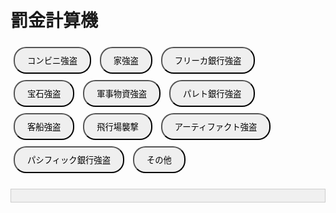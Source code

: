 <html lang="ja">
<head>
  <meta charset="UTF-8">
  <title>罰金計算機</title>
  <style>
    body { font-family: Arial, sans-serif; padding: 20px; }
    button { margin: 5px; padding: 10px 20px; border-radius: 20px; }
    .active { background-color: red; color: white; }
    #result { margin-top: 20px; padding: 10px; border: 1px solid #ccc; background-color: #f0f0f0; }
    #options { margin-top: 10px; }
    .item-row { margin-bottom: 5px; }
    .item-row input[type="number"] { width: 60px; margin-left: 10px; }
    fieldset { margin-top: 20px; padding: 10px; border: 1px solid #aaa; }
  </style>
</head>
<body>

<h1>罰金計算機</h1>

<!-- 犯罪選択ボタン -->
<button onclick="selectCrime('コンビニ強盗', this)">コンビニ強盗</button>
<button onclick="selectCrime('家強盗', this)">家強盗</button>
<button onclick="selectCrime('フリーカ銀行強盗', this)">フリーカ銀行強盗</button>
<button onclick="selectCrime('宝石強盗', this)">宝石強盗</button>
<button onclick="selectCrime('軍事物資強盗', this)">軍事物資強盗</button>
<button onclick="selectCrime('パレト銀行強盗', this)">パレト銀行強盗</button>
<button onclick="selectCrime('客船強盗', this)">客船強盗</button>
<button onclick="selectCrime('飛行場襲撃', this)">飛行場襲撃</button>
<button onclick="selectCrime('アーティファクト強盗', this)">アーティファクト強盗</button>
<button onclick="selectCrime('パシフィック銀行強盗', this)">パシフィック銀行強盗</button>
<button onclick="showAllCharges(this)">その他</button>

<div id="options" style="display: none;">
  <!-- 保釈金 -->
  <fieldset>
    <legend>保釈金制度</legend>
    <label><input type="checkbox" id="bailOption"> 保釈金支払い（罰金の2倍を支払う）※軽犯罪のみ適用可</label>
  </fieldset>

  <!-- 軽犯罪 -->
  <fieldset>
    <legend>軽犯罪</legend>
    <label><input type="checkbox" id="gunLaw"> 銃刀法違反（10万・10分）</label><br>
    <label><input type="checkbox" id="theft"> 軽窃盗罪（10万・10分）</label><br>
    <label><input type="checkbox" id="pettyRobberyAttempt"> 軽強盗未遂（15万・なし）</label><br>
    <label><input type="checkbox" id="pettyRobbery"> 軽強盗罪（30万・なし）</label><br>
    <label><input type="checkbox" id="fraud"> 詐欺罪 (5～50万・10分)</label><br>

    <div id="fraudCountContainer" class="input-box" style="display: none;">
      詐欺罰金額※5～50万まで:
      <input type="number" id="fraudCount" value="5" min="5" max="50" step="1">
    </div>
    <label><input type="checkbox" id="obstructionOfficialDuties"> 公務執行妨害※逃亡・職務質問放棄含む（10万・10分）</label><br>
    <label><input type="checkbox" id="assault"> 暴行罪（20万・10分）</label><br>
    <label><input type="checkbox" id="noId"> ID・ライセンス不携帯（10万・なし）</label><br>
  </fieldset>

  <!-- 重犯罪 -->
  <fieldset>
    <legend>重犯罪</legend>
    <label><input type="checkbox" id="aggravatedTheft"> 重窃盗罪（50万・30分）</label><br>
    <label><input type="checkbox" id="aggravatedRobberyAttempt"> 準重強盗未遂（50万・なし）</label><br>
    <label><input type="checkbox" id="aggravatedRobbery"> 準重強盗罪（100万・なし）</label><br>
    <label><input type="checkbox" id="armedRobberyAttempt"> 重強盗未遂（100万・なし）</label><br>
    <label><input type="checkbox" id="armedRobbery"> 重強盗罪（200万・なし）</label><br>
    <label><input type="checkbox" id="firstDegreeRobberyAttempt"> 最重強盗未遂（200万・なし）</label><br>
    <label><input type="checkbox" id="firstDegreeRobbery"> 最重強盗罪（400万・なし）</label><br>
    <label><input type="checkbox" id="kidnap"> 誘拐・拉致・監禁罪※人質含む（10万・10分）</label><br>
    <label><input type="checkbox" id="npcMurder"> NPC殺人罪（10万・10分）</label><br>
    <label><input type="checkbox" id="attemptedMurder"> 殺人未遂（30万・20分）</label><br>
    <label><input type="checkbox" id="playerMurder"> プレイヤー殺人（50万・30分）</label><br>
    <label><input type="checkbox" id="prisonEscape"> 脱獄罪（100万・60分）</label><br>
    <label><input type="checkbox" id="aidingEscape"> 逃走補助罪（200万・60分）</label><br>
    <label><input type="checkbox" id="facilityAttack"> 公共施設襲撃罪（800万・60分）</label><br>
    <label><input type="checkbox" id="eventTerrorism"> イベントテロ罪（1億・60分）</label><br>
    <label><input type="checkbox" id="sexualHarassment"> セクハラ罪※セクハラされた場合チケット発行→クリップ提出→対応（1000万・60分）</label><br>
    <label><input type="checkbox" id="bribery"> 収賄罪※公務員のみ適応（3億・60分）</label><br>
    <label><input type="checkbox" id="businessObstruction"> 業務妨害罪※市民からの通報（ボディカメ必須）（500万・60分）</label><br>
    <label><input type="checkbox" id="extortion"> 恐喝※過度な暴言など受けた場合（ボディカメ必須）（1000万・60分）</label><br>
  </fieldset>

  <!-- 薬 -->
  <fieldset>
    <legend>薬関連</legend>
    <div class="item-row">
      <label><input type="checkbox" id="illegalRawDrug" onchange="toggleInput('rawDrugCount')"> 違法薬物原材料所持（1個 1万・固定20分）※100個まで</label>
      <input type="number" id="rawDrugCount" value="0" min="0" style="display:none;" max="100">
    </div>
    <div class="item-row">
      <label><input type="checkbox" id="illegalDrugUnit" onchange="toggleInput('drugCount')"> 違法薬物所持（1個 2万・固定20分）※100個まで</label>
      <input type="number" id="drugCount" value="0" min="0" style="display:none;" max="100">
    </div>
    <label><input type="checkbox" id="illegalDrugFlat"> 違法薬物所持（20万・20分）</label><br>
  </fieldset>

  <button onclick="calculateFine()">計算する</button>
</div>

<div id="result"></div>

<!-- 以下にJavaScriptが続きます（省略） -->

<script>
let selectedCrime = null;

const crimeMappings = {
  "コンビニ強盗": ["pettyRobbery", "gunLaw","obstructionOfficialDuties","npcMurder"],
  "家強盗": ["pettyRobbery", "obstructionOfficialDuties"],
  "フリーカ銀行強盗": ["aggravatedRobbery", "obstructionOfficialDuties"],
  "宝石強盗": ["aggravatedRobbery", "obstructionOfficialDuties"],
  "軍事物資強盗": ["aggravatedRobbery", "gunLaw","obstructionOfficialDuties","npcMurder"],
  "パレト銀行強盗": ["armedRobbery", "obstructionOfficialDuties"],
  "客船強盗": ["armedRobbery", "gunLaw","obstructionOfficialDuties","npcMurder"],
  "飛行場襲撃": ["firstDegreeRobbery", "gunLaw","npcMurder","obstructionOfficialDuties"],
  "アーティファクト強盗": ["firstDegreeRobbery", "gunLaw","obstructionOfficialDuties","npcMurder"],
  "パシフィック銀行強盗": ["firstDegreeRobbery", "gunLaw","obstructionOfficialDuties"]
};

const fixedTimeByCrime = {
  "コンビニ強盗": 20,
  "家強盗": 20,
  "フリーカ銀行強盗": 30,
  "宝石強盗": 30,
  "軍事物資強盗": 30,
  "パレト銀行強盗": 40,
  "客船強盗": 40,
  "飛行場襲撃": 60,
  "アーティファクト強盗": 60,
  "パシフィック銀行強盗": 60
};

function selectCrime(crime, btn) {
  const optionsDiv = document.getElementById("options");

  if (selectedCrime === crime && optionsDiv.style.display === "block") {
    optionsDiv.style.display = "none";
    document.getElementById("result").innerText = "";
    document.querySelectorAll("button").forEach(b => b.classList.remove("active"));
    selectedCrime = null;
    return;
  }

  selectedCrime = crime;
  document.querySelectorAll("button").forEach(b => b.classList.remove("active"));
  btn.classList.add("active");

  document.getElementById("result").innerText = "";
  optionsDiv.style.display = "block";

  document.querySelectorAll('#options input[type="checkbox"]').forEach(c => c.checked = false);
  document.querySelectorAll('#options input[type="number"]').forEach(i => i.value = 0);

  // 薬物数量入力欄の表示をリセット
document.getElementById("rawDrugCount").style.display = "none";
document.getElementById("drugCount").style.display = "none";
document.getElementById("fraudCountContainer").style.display = "none";

  if (crimeMappings[crime]) {
    crimeMappings[crime].forEach(id => {
      const checkbox = document.getElementById(id);
      if (checkbox) checkbox.checked = true;
    });
  }

  updateBailAvailability();
}

function updateBailAvailability() {
  const bailCheckbox = document.getElementById("bailOption");

  // 「重犯罪」に該当するすべてのチェックボックスID
  const heavyCrimeIds = [
    "aggravatedTheft", "aggravatedRobberyAttempt", "aggravatedRobbery",
    "armedRobberyAttempt", "armedRobbery", "firstDegreeRobberyAttempt", "firstDegreeRobbery",
    "kidnap", "npcMurder", "attemptedMurder", "playerMurder",
    "prisonEscape", "aidingEscape", "facilityAttack", "eventTerrorism",
    "sexualHarassment", "bribery", "businessObstruction", "extortion"
  ];

  // その中のどれかがチェックされているか
  const heavyCrimeChecked = heavyCrimeIds.some(id => {
    const el = document.getElementById(id);
    return el && el.checked;
  });

  if (heavyCrimeChecked) {
    bailCheckbox.checked = false;
    bailCheckbox.disabled = true;
    if (!document.getElementById("bailWarning")) {
      const warning = document.createElement("div");
      warning.id = "bailWarning";
      warning.style.color = "red";
      warning.textContent = "※保釈金は軽犯罪にしか適用できません。";
      bailCheckbox.parentElement.appendChild(warning);
    }
  } else {
    bailCheckbox.disabled = false;
    const warning = document.getElementById("bailWarning");
    if (warning) warning.remove();
  }
}


document.addEventListener("DOMContentLoaded", function () {
  // 薬物用（0～100）
  ["rawDrugCount", "drugCount"].forEach(id => {
    const input = document.getElementById(id);
    input.setAttribute("min", 0);
    input.setAttribute("max", 100);
    input.addEventListener("input", () => {
      if (input.value < 0) input.value = 0;
      if (input.value > 100) input.value = 100;
    });
  });

  // 詐欺罪用（5～50）
  const fraudInput = document.getElementById("fraudCount");
  fraudInput.setAttribute("min", 5);
  fraudInput.setAttribute("max", 50);
  fraudInput.addEventListener("input", () => {
    const val = parseInt(fraudInput.value) || 5;
    if (val < 5) fraudInput.value = 5;
    if (val > 50) fraudInput.value = 50;
  });

  // 薬物チェック時の数値初期化
  document.getElementById("illegalRawDrug").addEventListener("change", function () {
    if (!this.checked) document.getElementById("rawDrugCount").value = 0;
  });
  document.getElementById("illegalDrugUnit").addEventListener("change", function () {
    if (!this.checked) document.getElementById("drugCount").value = 0;
  });
});

function showAllCharges(button) {
  const optionsDiv = document.getElementById("options");

  if (selectedCrime === "その他" && optionsDiv.style.display === "block") {
    optionsDiv.style.display = "none";
    document.getElementById("result").innerText = "";
    button.classList.remove("active");
    selectedCrime = null;
    return;
  }

  selectedCrime = "その他";
  document.querySelectorAll("button").forEach(btn => btn.classList.remove("active"));
  button.classList.add("active");

  // チェックリセット
  document.querySelectorAll('#options input[type="checkbox"]').forEach(c => c.checked = false);
  document.querySelectorAll('#options input[type="number"]').forEach(i => i.value = 0);

  // 数量入力欄の表示もリセット
  document.getElementById("rawDrugCount").style.display = "none";
  document.getElementById("drugCount").style.display = "none";
  document.getElementById("fraudCountContainer").style.display = "none";

  optionsDiv.style.display = "block";
  updateBailAvailability();
}

document.getElementById("fraud").addEventListener("change", function () {
  const container = document.getElementById("fraudCountContainer");
  const input = document.getElementById("fraudCount");

  if (this.checked) {
    container.style.display = "block";
    input.value = 5; // ✅ チェックを入れたときに5にリセット
  } else {
    container.style.display = "none";
    input.value = 5; // ✅ チェックを外したときにも5にリセット（既存仕様）
  }
});

function toggleInput(id) {
  const input = document.getElementById(id);
  input.style.display = input.style.display === "none" ? "inline-block" : "none";
}

function calculateFine() {
  let fine = 0;
  let time = 0;
  const selectedCharges = [];

    updateBailAvailability();  // ← 計算前に保釈可否を再チェック

  const isManual = selectedCrime === "その他";

  if (!isManual && fixedTimeByCrime[selectedCrime]) {
    time = fixedTimeByCrime[selectedCrime];
  }

  // 軽犯罪
  if (document.getElementById("gunLaw").checked) {
    fine += 100000;
    if ( isManual ) time += 10;
    selectedCharges.push("銃刀法違反");
  }
  if (document.getElementById("theft").checked) {
    fine += 100000;
    if ( isManual ) time += 10;
    selectedCharges.push("軽窃盗罪");
  }
  if (document.getElementById("pettyRobberyAttempt").checked) {
    fine += 150000;
    selectedCharges.push("軽強盗未遂");
  }
    if (document.getElementById("pettyRobbery").checked) {
    fine += 300000;
    selectedCharges.push("軽強盗罪");
  }
  if (document.getElementById("fraud").checked) {
    const amount = parseInt(document.getElementById("fraudCount").value) || 5;
    fine += amount * 10000;
    if ( isManual ) time += 10;
    selectedCharges.push(`詐欺罪（${amount}万）`);
  }
  if (document.getElementById("obstructionOfficialDuties").checked) {
    fine += 100000;
    if (isManual) time += 10;
    selectedCharges.push("公務執行妨害");
  }
  if (document.getElementById("assault").checked) {
    fine += 200000;
    if (isManual) time += 10;
    selectedCharges.push("暴行罪");
  }
  if (document.getElementById("noId").checked) {
    fine += 100000;
    selectedCharges.push("ID・ライセンス不携帯");
  }

  // 重犯罪
  const heavyCrimes = [
    { id: "aggravatedTheft", fine: 500000, time: 30, label: "重窃盗罪" },
    { id: "aggravatedRobberyAttempt", fine: 500000, time: 0, label: "準重強盗未遂" },
    { id: "aggravatedRobbery", fine: 1000000, time: 0, label: "準重強盗罪" },
    { id: "armedRobberyAttempt", fine: 1000000, time: 0, label: "重強盗未遂" },
    { id: "armedRobbery", fine: 2000000, time: 0, label: "重強盗罪" },
    { id: "firstDegreeRobberyAttempt", fine: 2000000, time: 0, label: "最重強盗未遂" },
    { id: "firstDegreeRobbery", fine: 4000000, time: 0, label: "最重強盗罪" },
    { id: "kidnap", fine: 100000, time: 10, label: "誘拐・拉致・監禁罪" },
    { id: "npcMurder", fine: 100000, time: 10, label: "NPC殺人罪" },
    { id: "attemptedMurder", fine: 300000, time: 20, label: "殺人未遂" },
    { id: "playerMurder", fine: 500000, time: 30, label: "プレイヤー殺人" },
    { id: "prisonEscape", fine: 1000000, time: 60, label: "脱獄罪" },
    { id: "aidingEscape", fine: 2000000, time: 60, label: "逃走補助罪" },
    { id: "facilityAttack", fine: 8000000, time: 60, label: "公共施設襲撃罪" },
    { id: "eventTerrorism", fine: 100000000, time: 60, label: "イベントテロ罪" },
    { id: "sexualHarassment", fine: 10000000, time: 60, label: "セクハラ罪" },
    { id: "bribery", fine: 300000000, time: 60, label: "収賄罪" },
    { id: "businessObstruction", fine: 5000000, time: 60, label: "業務妨害罪" },
    { id: "extortion", fine: 10000000, time: 60, label: "恐喝" },
  ];
  heavyCrimes.forEach(crime => {
    if (document.getElementById(crime.id).checked) {
      fine += crime.fine;
      if (isManual && crime.time > 0) time += crime.time;
      selectedCharges.push(crime.label);
    }
  });

  // 薬物
  if (document.getElementById("illegalRawDrug").checked) {
    const count = parseInt(document.getElementById("rawDrugCount").value) || 0;
    fine += count * 10000;
    if (count > 0) time += 20;
    selectedCharges.push(`違法薬物原材料所持（${count}個）`);
  }
  if (document.getElementById("illegalDrugUnit").checked) {
    const count = parseInt(document.getElementById("drugCount").value) || 0;
    fine += count * 20000;
    if (count > 0) time += 20;
    selectedCharges.push(`違法薬物所持（${count}個）`);
  }
  if (document.getElementById("illegalDrugFlat").checked) {
    fine += 200000;
    time += 20;
    selectedCharges.push("違法薬物所持（定額）");
  }

  // 保釈金オプション
  const bail = document.getElementById("bailOption");
  if (bail.checked) {
    fine *= 2;
    selectedCharges.push("※保釈金適用中（罰金2倍）");
  }

  // 結果表示
  document.getElementById("result").innerHTML =
    `<strong>合計罰金:</strong> ${fine.toLocaleString()} 円<br>` +
    `<strong>合計刑期:</strong> ${time} 分<br>` +
    `<strong>選択された罪状:</strong><br>` +
    selectedCharges.map(c => `・${c}`).join("<br>");
}



</script>
